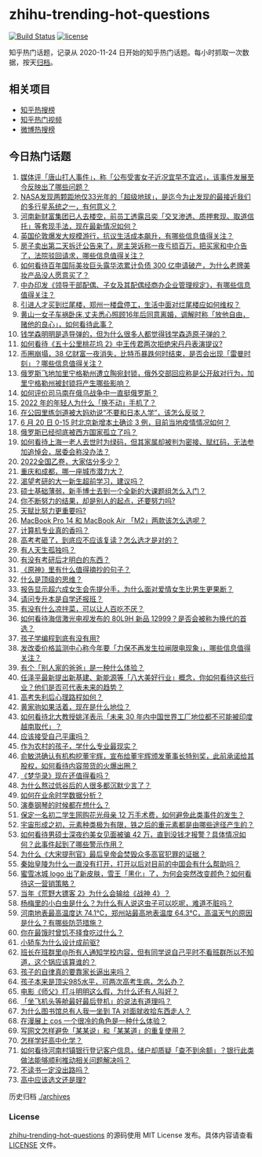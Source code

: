 # zhihu-trending-hot-questions

[![Build Status](https://github.com/justjavac/zhihu-trending-hot-questions/workflows/ci/badge.svg?branch=master)](https://github.com/justjavac/zhihu-trending-hot-questions/actions)
[![license](https://img.shields.io/github/license/justjavac/zhihu-trending-hot-questions)](https://github.com/justjavac/zhihu-trending-hot-questions/blob/master/LICENSE)

知乎热门话题，记录从 2020-11-24 日开始的知乎热门话题。每小时抓取一次数据，按天[归档](./archives)。

## 相关项目

- [知乎热搜榜](https://github.com/justjavac/zhihu-trending-top-search)
- [知乎热门视频](https://github.com/justjavac/zhihu-trending-hot-video)
- [微博热搜榜](https://github.com/justjavac/weibo-trending-hot-search)

## 今日热门话题

<!-- BEGIN -->
<!-- 最后更新时间 Tue Jun 21 2022 06:22:01 GMT+0800 (China Standard Time) -->

1. [媒体评「唐山打人事件」，称「公布受害女子近况宜早不宜迟」，该事件发展至今反映出了哪些问题？](https://www.zhihu.com/question/538574787)
1. [NASA发现两颗距地仅33光年的「超级地球」，是迄今为止发现的最接近我们的多行星系统之一，有何意义？](https://www.zhihu.com/question/538610524)
1. [河南新财富集团已人去楼空，前员工透露吕奕「交叉渗透、质押套现、取道信托」等套现手法，现在最新情况如何？](https://www.zhihu.com/question/538594419)
1. [英国伦敦爆发大规模游行，抗议生活成本飙升，有哪些信息值得关注？](https://www.zhihu.com/question/538582548)
1. [房子卖出第二天拆迁公告来了，房主哭诉称一夜亏损百万，把买家和中介告了，法院驳回请求，哪些信息值得关注？](https://www.zhihu.com/question/538444122)
1. [如何看待百年国际美妆巨头露华浓累计负债 300 亿申请破产，为什么老牌美妆产品没人愿意买了？](https://www.zhihu.com/question/538012896)
1. [中办印发《领导干部配偶、子女及其配偶经商办企业管理规定》，有哪些信息值得关注？](https://www.zhihu.com/question/538490905)
1. [引进人才买到烂尾楼，郑州一楼盘停工，生活中面对烂尾楼应如何维权？](https://www.zhihu.com/question/538619050)
1. [黄山一女子车祸卧床,丈夫悉心照顾16年后同意离婚，调解时称「放他自由，赌他的良心」，如何看待此事？](https://www.zhihu.com/question/538358503)
1. [钱学森明明是造导弹的，但为什么很多人都觉得钱学森造原子弹的？](https://www.zhihu.com/question/296211541)
1. [如何看待《五十公里桃花坞 2》中王传君两次拒绝宋丹丹表演提议?](https://www.zhihu.com/question/538514039)
1. [币圈崩塌，38 亿财富一夜消失，比特币暴跌何时结束，是否会出现「雷曼时刻」？哪些信息值得关注？](https://www.zhihu.com/question/538499927)
1. [俄罗斯飞地加里宁格勒州遭立陶宛封锁，俄外交部回应称是公开敌对行为，加里宁格勒州被封锁将产生哪些影响？](https://www.zhihu.com/question/538667547)
1. [如何评价司马南在俄乌战争中一直挺俄罗斯？](https://www.zhihu.com/question/530673801)
1. [2022 年的年轻人为什么「换不动」手机了？](https://www.zhihu.com/question/538541214)
1. [在公园里练剑道被大妈劝说“不要和日本人学”，该怎么反驳？](https://www.zhihu.com/question/538598947)
1. [6 月 20 日 0-15 时北京新增本土确诊 3 例，目前当地疫情情况如何？](https://www.zhihu.com/question/538620916)
1. [俄罗斯已经彻底被西方国家孤立了吗？](https://www.zhihu.com/question/523257898)
1. [如何看待上海一老人去世时为绿码，但其家属却被判为密接、赋红码，无法参加追悼会，居委会称没办法？](https://www.zhihu.com/question/538445736)
1. [2022全国乙卷，大家估分多少？](https://www.zhihu.com/question/537024494)
1. [重庆和成都，哪一座城市潜力大？](https://www.zhihu.com/question/34969563)
1. [渴望考研的大一新生超前学习，建议吗？](https://www.zhihu.com/question/481092077)
1. [硕士基础薄弱，新手博士去到一个全新的大课题组怎么入门？](https://www.zhihu.com/question/462961005)
1. [你不断努力的结果，却是别人的起点，还要努力吗?](https://www.zhihu.com/question/537932242)
1. [天赋比努力更重要吗?](https://www.zhihu.com/question/530809985)
1. [MacBook Pro 14 和 MacBook Air 「M2」两款该怎么选呢？](https://www.zhihu.com/question/536848354)
1. [计算机专业真的香吗？](https://www.zhihu.com/question/520579854)
1. [高考考砸了，到底应不应该复读？怎么选才是对的？](https://www.zhihu.com/question/538644567)
1. [有人天生孤独吗？](https://www.zhihu.com/question/538503255)
1. [有没有考研后才明白的东西？](https://www.zhihu.com/question/533273813)
1. [《原神》里有什么值得摘抄的句子？](https://www.zhihu.com/question/503759306)
1. [什么是顶级的思维？](https://www.zhihu.com/question/525200257)
1. [报告显示超六成女生会先提分手，为什么面对爱情女生比男生更果断？](https://www.zhihu.com/question/538190708)
1. [请问专升本是自学还报班？](https://www.zhihu.com/question/532937132)
1. [有没有什么凉拌菜，可以让人百吃不厌？](https://www.zhihu.com/question/534463001)
1. [如何看待海信激光电视发布的 80L9H 新品 12999？是否会被称为换代的首选？](https://www.zhihu.com/question/529942500)
1. [孩子学编程到底有没有用?](https://www.zhihu.com/question/534000703)
1. [发改委价格监测中心称今年要「力保不再发生拉闸限电现象」，哪些信息值得关注？](https://www.zhihu.com/question/538530902)
1. [有个「别人家的爸爸」是一种什么体验？](https://www.zhihu.com/question/538454956)
1. [任泽平最新提出新基建、新能源等「八大美好行业」概念，你如何看待这些行业？他们是否可代表未来的趋势？](https://www.zhihu.com/question/538217559)
1. [高考失利后心理路程如何？](https://www.zhihu.com/question/538545612)
1. [黄家驹如果活着，现在是什么地位？](https://www.zhihu.com/question/21295077)
1. [如何看待北大教授姚洋表示「未来 30 年内中国世界工厂地位都不可能被印度越南取代」？](https://www.zhihu.com/question/538171631)
1. [应该接受自己平庸吗？](https://www.zhihu.com/question/538664661)
1. [作为农村的孩子，学什么专业最现实？](https://www.zhihu.com/question/483014958)
1. [俞敏洪确认有机构挖董宇辉，宣布给董宇辉颁发董事长特别奖，此前承诺给其股权，如何看待内容带货的火爆出圈？](https://www.zhihu.com/question/538641748)
1. [《梦华录》现在还值得看吗？](https://www.zhihu.com/question/538385779)
1. [为什么熬过低谷后的人很多都沉默少言了？](https://www.zhihu.com/question/521456695)
1. [如何在业余时学数据分析？](https://www.zhihu.com/question/22119753)
1. [演奏钢琴的时候都在想什么？](https://www.zhihu.com/question/532540634)
1. [保定一名初二学生网购花光母亲 12 万手术费，如何避免此类事件的发生？](https://www.zhihu.com/question/538515771)
1. [宇宙形成之初，元素种类极为有限，铁之后的重元素都是由哪些途径产生的？](https://www.zhihu.com/question/532951757)
1. [如何看待男硕士深夜约美女见面被骗 42 万，直到没钱才报警？具体情况如何？此事件起到了哪些警示作用？](https://www.zhihu.com/question/538565382)
1. [为什么《大宋提刑官》最后皇帝会焚毁众多高官犯罪的证据？](https://www.zhihu.com/question/309459114)
1. [秦始皇陵为什么一直没有打开，打开以后对目前的中国会有什么帮助吗？](https://www.zhihu.com/question/537151037)
1. [蜜雪冰城 logo 出了新皮肤，雪王「黑化」了，为何会突然改变颜色？如何看待这一营销策略？](https://www.zhihu.com/question/538446056)
1. [当年《荒野大镖客 2》为什么会输给《战神 4》？](https://www.zhihu.com/question/530527235)
1. [杨梅里的小白虫是什么？为什么有人说这虫子可以吃呢，难道不脏吗？](https://www.zhihu.com/question/31113537)
1. [河南地表最高温度达 74.1℃，郑州站最高地表温度 64.3℃，高温天气的原因是什么？有哪些防范措施？](https://www.zhihu.com/question/538480177)
1. [你在最饿时曾饥不择食吃过什么？](https://www.zhihu.com/question/51976252)
1. [小轿车为什么设计成前驱?](https://www.zhihu.com/question/24638802)
1. [班长在班群里@所有人通知学校内容，但有同学说自己平时不看班群所以不知道，这个锅应该算谁的？](https://www.zhihu.com/question/421022648)
1. [孩子的自律真的要靠家长逼出来吗？](https://www.zhihu.com/question/436192830)
1. [孩子本来是顶尖985水平，可两次高考生病，怎么办？](https://www.zhihu.com/question/538359471)
1. [电影《师父》打斗明明这么假，为什么还有人叫好？](https://www.zhihu.com/question/41896085)
1. [「坐飞机头等舱最好最后登机」的说法有道理吗？](https://www.zhihu.com/question/508063458)
1. [为什么图书馆总有人我一坐到 TA 对面就收拾东西走人？](https://www.zhihu.com/question/433457309)
1. [在漫展上 cos 一个很冷的角色是一种什么体验？](https://www.zhihu.com/question/278185148)
1. [写网文怎样避免「某某说」和「某某道」的重复使用？](https://www.zhihu.com/question/345921656)
1. [怎样学好高中化学？](https://www.zhihu.com/question/21890686)
1. [如何看待河南村镇银行登记客户信息，储户却质疑「查不到余额」？银行此类做法能够顺利推动相关问题解决吗？](https://www.zhihu.com/question/538621078)
1. [不读书一定没出路吗？](https://www.zhihu.com/question/538472173)
1. [高中应该选文还是理?](https://www.zhihu.com/question/538526044)

<!-- END -->

历史归档 [./archives](./archives)

### License

[zhihu-trending-hot-questions](https://github.com/justjavac/zhihu-trending-hot-questions)
的源码使用 MIT License 发布。具体内容请查看 [LICENSE](./LICENSE) 文件。
